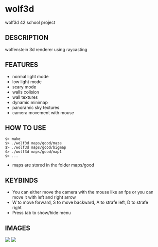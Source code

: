 # wolf3d
wolf3d 42 school project

## DESCRIPTION
wolfenstein 3d renderer using raycasting

## FEATURES
- normal light mode
- low light mode
- scary mode
- walls colision
- wall textures
- dynamic minimap
- panoramic sky textures
- camera movement with mouse

## HOW TO USE

```
$> make
$> ./wolf3d maps/good/maze
$> ./wolf3d maps/good/bigmap
$> ./wolf3d maps/good/map1
$> ...
```
- maps are stored in the folder maps/good

## KEYBINDS
- You can either move the camera with the mouse like an fps or you can move it with left and right arrow
- W to move forward, S to move backward, A to strafe left, D to strafe right
- Press tab to show/hide menu
## IMAGES
![](https://github.com/rubainwabo/Wolf3D/tree/master/textures/w1.png)
![](https://github.com/rubainwabo/Wolf3D/tree/master/textures/w2.png)
